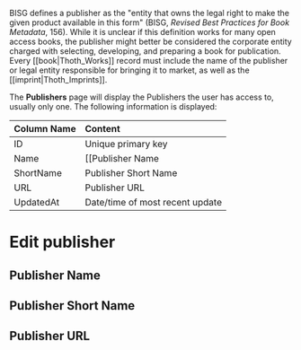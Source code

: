 BISG defines a publisher as the "entity that owns the legal right to make the given product available in this
form" (BISG, _Revised Best Practices for Book Metadata_, 156). While it is unclear if this definition works for many open access books, the publisher might better be considered the corporate entity charged with selecting, developing, and preparing a book for publication. Every [[book|Thoth_Works]] record must include the name of the publisher or legal entity responsible for bringing it to market, as well as the [[imprint|Thoth_Imprints]].

The **Publishers** page will display the Publishers the user has access to, usually only one. The following information is displayed:

| Column Name  | Content      |
| :---         | :---          | 
| ID           | Unique primary key    | 
| Name         | [[Publisher Name|Thoth_Publishers#publisher-name]] |
| ShortName    | Publisher Short Name |
| URL          | Publisher URL |
| UpdatedAt    | Date/time of most recent update |

# Edit publisher

## Publisher Name

## Publisher Short Name

## Publisher URL
